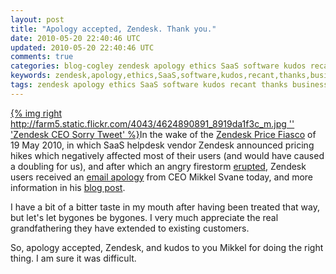 ```yaml
---           
layout: post
title: "Apology accepted, Zendesk. Thank you."
date: 2010-05-20 22:40:46 UTC
updated: 2010-05-20 22:40:46 UTC
comments: true
categories: blog-cogley zendesk apology ethics SaaS software kudos recant thanks business
keywords: zendesk,apology,ethics,SaaS,software,kudos,recant,thanks,business
tags: zendesk apology ethics SaaS software kudos recant thanks business
---
```

 

[{% img right http://farm5.static.flickr.com/4043/4624890891_8919da1f3c_m.jpg '' 'Zendesk CEO Sorry Tweet' %}](http://www.flickr.com/photos/81796435@N00/4624890891 "View 'Zendesk CEO Sorry Tweet' on Flickr.com")In the wake of the [Zendesk Price Fiasco](http://rick.cogley.info/blog/index.php?id=376560998858713850) of 19 May 2010, in which SaaS helpdesk vendor Zendesk announced pricing hikes which negatively affected most of their users (and would have caused a doubling for us), and after which an angry firestorm [erupted](https://support.zendesk.com/entries/174769), Zendesk users received an [email apology](https://wiki.esolia.net/groups/esoliapublic/wiki/d6924/attachments/a180a/Zendesk-Pricing-Update-20100521.pdf) from CEO Mikkel Svane today, and more information in his [blog post](https://wiki.esolia.net/groups/esoliapublic/wiki/d6924/attachments/883dc/Zendesk-Blog-Sorry-%20We-Messed-Up-20100521.pdf).


I have a bit of a bitter taste in my mouth after having been treated that way, but let's let bygones be bygones. I very much appreciate the real grandfathering they have extended to existing customers.  


So, apology accepted, Zendesk, and kudos to you Mikkel for doing the right thing. I am sure it was difficult. 

